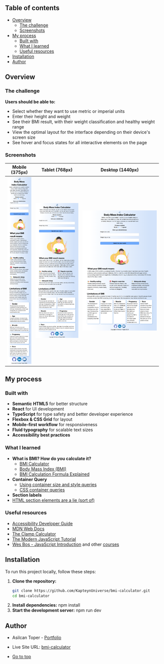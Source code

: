 ## Table of contents

- [Overview](#overview)
  - [The challenge](#the-challenge)
  - [Screenshots](#screenshots)
- [My process](#my-process)
  - [Built with](#built-with)
  - [What I learned](#what-i-learned)
  - [Useful resources](#useful-resources)
- [Installation](#Installation)
- [Author](#author)

## Overview

### The challenge

**Users should be able to:**

- Select whether they want to use metric or imperial units
- Enter their height and weight
- See their BMI result, with their weight classification and healthy weight range
- View the optimal layout for the interface depending on their device's screen size
- See hover and focus states for all interactive elements on the page

### Screenshots

|        Mobile (375px)         |        Tablet (768px)         |        Desktop (1440px)         |
| :---------------------------: | :---------------------------: | :-----------------------------: |
| ![](./screenshots/mobile.png) | ![](./screenshots/tablet.png) | ![](./screenshots/computer.png) |

## My process

### Built with

- **Semantic HTML5** for better structure
- **React** for UI development
- **TypeScript** for type safety and better developer experience
- **Flexbox & CSS Grid** for layout
- **Mobile-first workflow** for responsiveness
- **Fluid typography** for scalable text sizes
- **Accessibility best practices**

### What I learned

- **What is BMI? How do you calculate it?**
  - [BMI Calculator](https://www.calculator.net/bmi-calculator.html)
  - [Body Mass Index (BMI)](https://my.clevelandclinic.org/health/articles/9464-body-mass-index-bmi)
  - [BMI Calculation Formula Explained](https://www.registerednursern.com/bmi-calculation-formula-explained/)
- **Container Query**
  - [Using container size and style queries](https://developer.mozilla.org/en-US/docs/Web/CSS/CSS_containment/Container_size_and_style_queries)
  - [CSS container queries](https://developer.mozilla.org/en-US/docs/Web/CSS/CSS_containment/Container_queries)
- **Section labels**
- [HTML section elements are a lie (sort of)](https://youtu.be/ULdkpU51hTQ?si=ofIPwN34HWvKUABL)

### Useful resources

- [Accessibility Developer Guide](https://www.accessibility-developer-guide.com/)
- [MDN Web Docs](https://developer.mozilla.org/en-US/docs/Web)
- [The Clamp Calculator](https://www.marcbacon.com/tools/clamp-calculator/)
- [The Modern JavaScript Tutorial](https://javascript.info/)
- [Wes Bos - JavaScript Introduction](https://wesbos.com/javascript/01-the-basics/welcome) and other [courses](https://wesbos.com/courses)

## Installation

To run this project locally, follow these steps:

1. **Clone the repository:**
   ```sh
   git clone https://github.com/KapteynUniverse/bmi-calculator.git
   cd bmi-calculator
   ```
2. **Install dependencies:**
   npm install
3. **Start the development server:**
   npm run dev

## Author

- Asilcan Toper - [Portfolio](https://asilcantoper.netlify.app/)
- Live Site URL: [bmi-calculator](https://kapteyn-bmi-calculator.netlify.app/)

- [Go to top](#)
